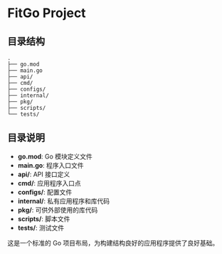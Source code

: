 # FitGo Project

## 目录结构

```
.
├── go.mod
├── main.go
├── api/
├── cmd/
├── configs/
├── internal/
├── pkg/
├── scripts/
└── tests/
```

## 目录说明

- **go.mod**: Go 模块定义文件
- **main.go**: 程序入口文件
- **api/**: API 接口定义
- **cmd/**: 应用程序入口点
- **configs/**: 配置文件
- **internal/**: 私有应用程序和库代码
- **pkg/**: 可供外部使用的库代码
- **scripts/**: 脚本文件
- **tests/**: 测试文件

这是一个标准的 Go 项目布局，为构建结构良好的应用程序提供了良好基础。